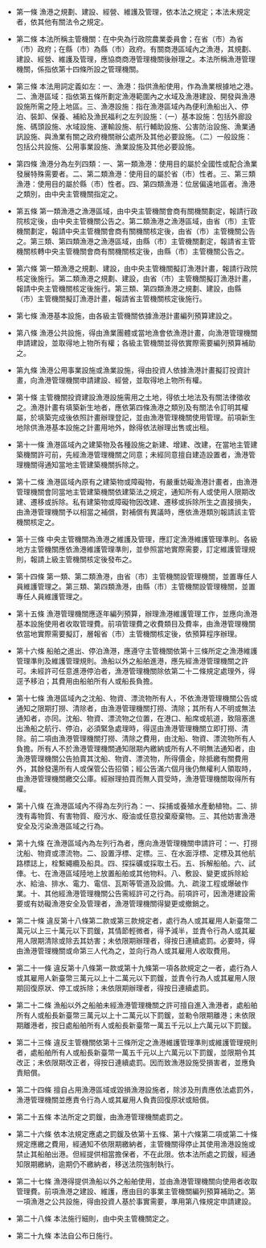* 第一條 漁港之規劃、建設、經營、維護及管理，依本法之規定；本法未規定者，依其他有關法令之規定。

* 第二條 本法所稱主管機關：在中央為行政院農業委員會；在省（市）為省（市）政府；在縣（市）為縣（市）政府。有關商港區域內之漁港，其規劃、建設、經營、維護及管理，應協商商港管理機關後辦理之。本法所稱漁港管理機關，係指依第十四條所設之管理機關。

* 第三條 本法用詞定義如左：一、漁港：指供漁船使用，作為漁業根據地之港。二、漁港區域：指依第五條所劃定漁港範圍內之水域及漁港建設、開發與漁港設施所需之陸上地區。三、漁港設施：指在漁港區域內為便利漁船出入、停泊、裝卸、保養、補給及漁民福利之左列設施：（一）基本設施：包括外廊設施、碼頭設施、水域設施、運輸設施、航行輔助設施、公害防治設施、漁業通訊設施、與漁業有關之政府機關辦公處所及其他必要設施。（二）一般設施：包括公共設施、公用事業設施、漁業設施及其他必要設施。

* 第四條 漁港分為左列四類：一、第一類漁港：使用目的屬於全國性或配合漁業發展特殊需要者。二、第二類漁港：使用目的屬於省（市）性者。三、第三類漁港：使用目的屬於縣（市）性者。四、第四類漁港：位居偏遠地區者。漁港之類別，由中央主管機關指定之。

* 第五條 第一類漁港之漁港區域，由中央主管機關會商有關機關劃定，報請行政院核定後，由中央主管機關公告之。第二類漁港之漁港區域，由省（市）主管機關劃定，報請中央主管機關會商有關機關核定後，由省（市）主管機關公告之。第三類、第四類漁港之漁港區域，由縣（市）主管機關劃定，報請省主管機關核轉中央主管機關會商有關機關核定後，由縣（市）主管機關公告之。

* 第六條 第一類漁港之規劃、建設，由中央主管機關擬訂漁港計畫，報請行政院核定後施行。第二類漁港之規劃、建設，由省（市）主管機關擬訂漁港計畫，報請中央主管機關核定後施行。第三類、第四類漁港之規劃、建設，由縣（市）主管機關擬訂漁港計畫，報請省主管機關核定後施行。

* 第七條 漁港基本設施，由各級主管機關依據漁港計畫編列預算建設之。

* 第八條 漁港公共設施，得由漁業團體或當地漁會依漁港計畫，向漁港管理機關申請建設，並取得地上物所有權；各級主管機關並得依實際需要編列預算補助之。

* 第九條 漁港公用事業設施或漁業設施，得由投資人依據漁港計畫擬訂投資計畫，向漁港管理機關申請建設、經營，並取得地上物所有權。

* 第十條 主管機關投資建設漁港設施需用之土地，得依土地法及有關法律徵收之。漁港計畫有填築新生地者，應依第四條漁港之類別及有關法令訂明其權屬，於填築完成後依照計畫辦理登記，並由漁港管理機關使用管理。前項新生地除供漁港基本設施之計畫用地外，餘得依法辦理出售或出租。

* 第十一條 漁港區域內之建築物及各種設施之新建、增建、改建，在當地主管建築機關許可前，先經漁港管理機關之同意；未經同意擅自建造設置者，漁港管理機關得通知當地主管建築機關拆除之。

* 第十二條 漁港區域內原有之建築物或障礙物，有嚴重妨礙漁港計畫者，由漁港管理機關會同當地主管建築機關依建築法之規定，通知所有人或使用人限期改建、遷移或拆除。私有建築物或障礙物因改建、遷移或拆除所生之直接損失，由漁港管理機關予以相當之補償，對補償有異議時，應依漁港類別報請該主管機關核定之。

* 第十三條 中央主管機關為漁港之維護及管理，應訂定漁港維護管理準則。各級地方主管機關應依漁港維護管理準則，並參照當地實際需要，訂定維護管理規則，報請上級主管機關核定後發布之。

* 第十四條 第一類、第二類漁港，由省（市）主管機關設管理機關，並置專任人員維護管理之。第三類、第四類漁港，由縣（市）主管機關設管理機關，並置專任人員維護管理之。

* 第十五條 漁港管理機關應逐年編列預算，辦理漁港維護管理工作，並應向漁港基本設施使用者收取管理費。前項管理費之收費類目及費率，由漁港管理機關依當地實際需要擬訂，層報省（市）主管機關核定後，依預算程序辦理。

* 第十六條 船舶之進出、停泊漁港，應遵守主管機關依第十三條所定之漁港維護管理準則及維護管理規則。漁船以外之船舶進港，應先經漁港管理機關之許可。未經許可任意進港停泊者，漁港管理機關除依第二十二條規定處理外，得逕予移泊；其費用由船舶所有人或船長負擔。

* 第十七條 漁港區域內之沈船、物資、漂流物所有人，不依漁港管理機關公告或通知之限期打撈、清除者，由漁港管理機關打撈、清除；其所有人不明或無法通知者，亦同。沈船、物資、漂流物之位置，在港口、船席或航道，致阻塞進出漁船之航行、停泊，必須緊急處理時，得逕由漁港管理機關立即打撈、清除。前二項由漁港管理機關打撈、清除之費用，由沈船、物資、漂流物所有人負擔。所有人不於漁港管理機關通知限期內繳納或所有人不明無法通知者，由漁港管理機關公告拍賣其沈船、物資、漂流物，所得價金，除抵繳有關費用外，其餘發還所有人或保管公告招領；經公告滿六個月後仍無權利人領取時，由漁港管理機關繳交公庫。經辦理拍買而無人買受時，漁港管理機關取得所有權。

* 第十八條 在漁港區域內不得為左列行為：一、採捕或養殖水產動植物。二、排洩有毒物質、有害物質、廢污水、廢油或任意投棄廢棄物。三、其他妨害漁港安全及污染漁港區域之行為。

* 第十九條 在漁港區域內為左列行為者，應向漁港管理機關申請許可：一、打撈沈船、物資或漂流物。二、設置浮標、定標。三、在水面浮標、定標及其他航路標誌上，栓繫繩纜及船具。四、探採礦或採取土石。五、拆解船舶。六、試&#20453;。七、在漁港區域陸地上放置船舶或其他物料。八、敷設、變更或拆除給水、給油、排水、電力、電信、瓦斯等管道及設備。九、疏浚工程或爆破作業。十、其他經漁港管理機關公告需經許可之行為。前項許可，因漁港建設需要或有妨礙漁港安全及管理者，漁港管理機關得變更或撤銷之。

* 第二十條 違反第十八條第二款或第三款規定者，處行為人或其雇用人新臺幣二萬元以上三十萬元以下罰鍰，其情節輕微者，得予減半，並責令行為人或其雇用人限期清除或除去其妨害；未依限期辦理者，得按日連續處罰。必要時，得由漁港管理機關或命第三人代為之，並向行為人或其雇用人收取費用。

* 第二十一條 違反第十八條第一款或第十九條第一項各款規定之一者，處行為人或其雇用人新臺幣三萬元以上十二萬元以下罰鍰，並責令行為人或其雇用人限期回復原狀、停工或拆除；未依限期辦理者，得按日連續處罰。

* 第二十二條 漁船以外之船舶未經漁港管理機關之許可擅自進入漁港者，處船舶所有人或船長新臺幣三萬元以上十二萬元以下罰鍰，並勒令限期離港；未依限期離港者，按日處船舶所有人或船長新臺幣一萬五千元以上六萬元以下罰鍰。

* 第二十三條 違反主管機關依第十三條所定之漁港維護管理準則或維護管理規則者，處船舶所有人或船長新臺幣一萬五千元以上六萬元以下罰鍰，並限期令其改正；未依限期改正者，得按日連續處罰。因而致漁港設施受損害者，並應負責賠償。

* 第二十四條 擅自占用漁港區域或毀損漁港設施者，除涉及刑責應依法處罰外，漁港管理機關並應責令行為人或其雇用人負責回復原狀或賠償。

* 第二十五條 本法所定之罰鍰，由漁港管理機關處罰之。

* 第二十六條 依本法規定應處之罰鍰及依第十五條、第十六條第二項或第二十條規定應繳之費用，經通知不依限期繳納者，主管機關得停止其使用漁港設施或禁止其船舶出港。但經提供相當擔保者，不在此限。依本法所處之罰鍰，經通知限期繳納，逾期仍不繳納者，移送法院強制執行。

* 第二十七條 漁港得提供漁船以外之船舶使用，並由漁港管理機關向使用者收取管理費。前項漁港之建設、維護，應由目的事業主管機關編列預算補助之。第一項漁港之公共設施，得由投資人基於事實需要，準用第八條規定申請建設。

* 第二十八條 本法施行細則，由中央主管機關定之。

* 第二十九條 本法自公布日施行。

